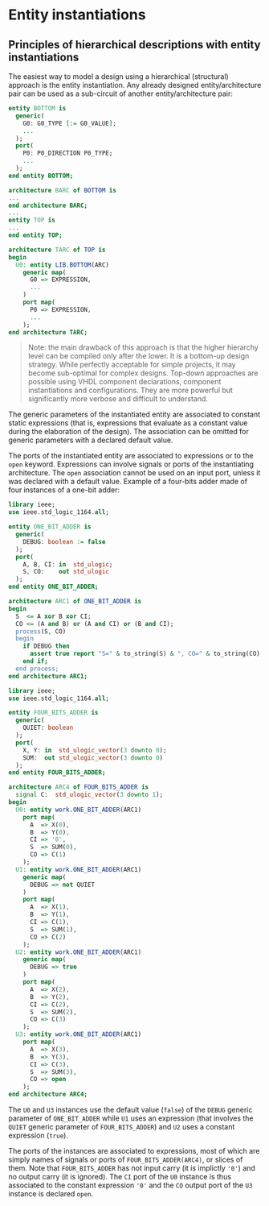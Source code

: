 <!--
Copyright © Telecom Paris
Copyright © Renaud Pacalet (renaud.pacalet@telecom-paris.fr)

This file must be used under the terms of the CeCILL. This source
file is licensed as described in the file COPYING, which you should
have received as part of this distribution. The terms are also
available at:
https://cecill.info/licences/Licence_CeCILL_V2.1-en.html
-->

# Entity instantiations

## Principles of hierarchical descriptions with entity instantiations

The easiest way to model a design using a hierarchical (structural) approach is the entity instantiation.
Any already designed entity/architecture pair can be used as a sub-circuit of another entity/architecture pair:

```vhdl
entity BOTTOM is
  generic(
    G0: G0_TYPE [:= G0_VALUE];
    ...
  );
  port(
    P0: P0_DIRECTION P0_TYPE;
    ...
  );
end entity BOTTOM;

architecture BARC of BOTTOM is
...
end architecture BARC;
...
entity TOP is
...
end entity TOP;

architecture TARC of TOP is
begin
  U0: entity LIB.BOTTOM(ARC)
    generic map(
      G0 => EXPRESSION,
      ...
    )
    port map(
      P0 => EXPRESSION,
      ...
    );
end architecture TARC;
```

> Note: the main drawback of this approach is that the higher hierarchy level can be compiled only after the lower.
> It is a bottom-up design strategy.
> While perfectly acceptable for simple projects, it may become sub-optimal for complex designs.
> Top-down approaches are possible using VHDL component declarations, component instantiations and configurations.
> They are more powerful but significantly more verbose and difficult to understand.

The generic parameters of the instantiated entity are associated to constant static expressions (that is, expressions that evaluate as a constant value during the elaboration of the design).
The association can be omitted for generic parameters with a declared default value.

The ports of the instantiated entity are associated to expressions or to the `open` keyword.
Expressions can involve signals or ports of the instantiating architecture.
The `open` association cannot be used on an input port, unless it was declared with a default value.
Example of a four-bits adder made of four instances of a one-bit adder:

```vhdl
library ieee;
use ieee.std_logic_1164.all;

entity ONE_BIT_ADDER is
  generic(
    DEBUG: boolean := false
  );
  port(
    A, B, CI: in  std_ulogic;
    S, CO:    out std_ulogic
  );
end entity ONE_BIT_ADDER;

architecture ARC1 of ONE_BIT_ADDER is
begin
  S  <= A xor B xor CI;
  CO <= (A and B) or (A and CI) or (B and CI);
  process(S, CO)
  begin
    if DEBUG then
      assert true report "S=" & to_string(S) & ", CO=" & to_string(CO) severity note;
    end if;
  end process;
end architecture ARC1;

library ieee;
use ieee.std_logic_1164.all;

entity FOUR_BITS_ADDER is
  generic(
    QUIET: boolean
  );
  port(
    X, Y: in  std_ulogic_vector(3 downto 0);
    SUM:  out std_ulogic_vector(3 downto 0)
  );
end entity FOUR_BITS_ADDER;

architecture ARC4 of FOUR_BITS_ADDER is
  signal C:  std_ulogic_vector(3 downto 1);
begin
  U0: entity work.ONE_BIT_ADDER(ARC1)
    port map(
      A  => X(0),
      B  => Y(0),
      CI => '0',
      S  => SUM(0),
      CO => C(1)
    );
  U1: entity work.ONE_BIT_ADDER(ARC1)
    generic map(
      DEBUG => not QUIET
    )
    port map(
      A  => X(1),
      B  => Y(1),
      CI => C(1),
      S  => SUM(1),
      CO => C(2)
    );
  U2: entity work.ONE_BIT_ADDER(ARC1)
    generic map(
      DEBUG => true
    )
    port map(
      A  => X(2),
      B  => Y(2),
      CI => C(2),
      S  => SUM(2),
      CO => C(3)
    );
  U3: entity work.ONE_BIT_ADDER(ARC1)
    port map(
      A  => X(3),
      B  => Y(3),
      CI => C(3),
      S  => SUM(3),
      CO => open
    );
end architecture ARC4;
```

The `U0` and `U3` instances use the default value (`false`) of the `DEBUG` generic parameter of `ONE_BIT_ADDER` while `U1` uses an expression (that involves the `QUIET` generic parameter of `FOUR_BITS_ADDER`) and `U2` uses a constant expression (`true`).

The ports of the instances are associated to expressions, most of which are simply names of signals or ports of `FOUR_BITS_ADDER(ARC4)`, or slices of them.
Note that `FOUR_BITS_ADDER` has not input carry (it is implictly `'0'`) and no output carry (it is ignored).
The `CI` port of the `U0` instance is thus associated to the constant expression `'0'` and the `CO` output port of the `U3` instance is declared `open`.

<!-- vim: set tabstop=4 softtabstop=4 shiftwidth=4 expandtab textwidth=0: -->
